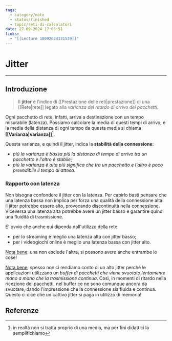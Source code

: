 ```yaml
---
tags:
  - category/note
  - status/finished
  - topic/reti-di-calcolatori
date: 27-09-2024 17:03:51
links:
  - "[[Lecture 18092024131539]]"
---
```

# Jitter
---
## Introduzione
> Il **jitter** è l'indice di [[Prestazione delle reti|prestazione]] di una [[Rete|rete]] legato alla _varianza del ritardo di arrivo dei pacchetti_.

Ogni pacchetto di rete, infatti, arriva a destinazione con un tempo misurabile (latenza). Possiamo calcolare la media di questi tempi di arrivo, e la media della distanza di ogni tempo da questa media si chiama **[[Varianza|varianza]]**[^1].

Questa varianza, e quindi il jitter, indica la **stabilità della connessione**:
- _più la varianza è bassa più la distanza di tempo di arrivo tra un pacchetto e l'altro è stabile_;
- _più la varianza è alta più significa che tra un pacchetto e l'altro è poco prevedibile il tempo di attesa_.

### Rapporto con latenza
Non bisogna confondere il jitter con la latenza. Per capirlo basti pensare che una latenza bassa non implica per forza una qualità della connessione alta: il jitter potrebbe essere alto, provocando discontinuità nella connessione. Viceversa una latenza alta potrebbe avere un jitter basso e garantire quindi una fluidità di trasmissione.

E' ovvio che anche qui dipenda dall'utilizzo della rete:
- per lo streaming è meglio una latenza alta con jitter basso;
- per i videogiochi online è meglio una latenza bassa con jitter alto.

<u>Nota bene</u>: una non esclude l'altra, si possono avere anche entrambe le cose!

<u>Nota bene</u>; spesso non ci rendiamo conto di un alto jitter perché le applicazioni utilizzano un _buffer di pacchetti che viene svuotato lentamente mano a mano che la trasmissione continua_. Così, in momenti di ritardo nella ricezione dei pacchetti, nel buffer ce ne sono comunque ancora da svuotare, dando l'impressione che la connessione sia fluida e continua. Questo ci dice che un cattivo jitter si paga in utilizzo di memoria!

## Referenze
[^1]: in realtà non si tratta proprio di una media, ma per fini didattici la semplifichiamo